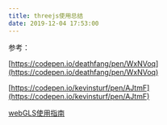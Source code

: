 ```yaml
---
title: threejs使用总结
date: 2019-12-04 17:53:00
---
```




参考：

[https://codepen.io/deathfang/pen/WxNVoq](https://codepen.io/deathfang/pen/WxNVoq)

[https://codepen.io/kevinsturf/pen/AJtmF](https://codepen.io/kevinsturf/pen/AJtmF)

[webGLS使用指南](http://www.hewebgl.com/article/getarticle/50)

